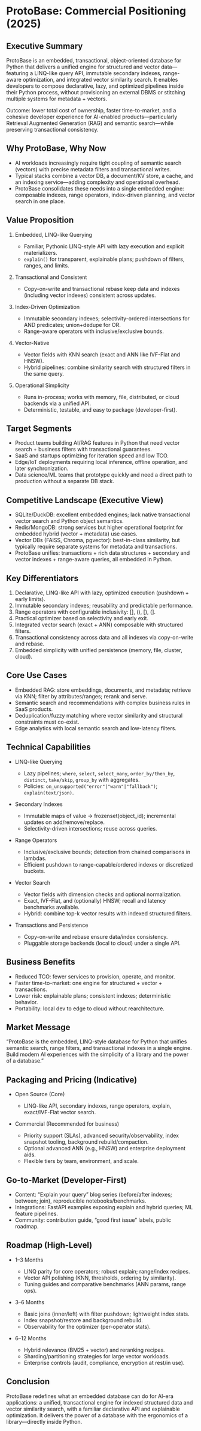 # ProtoBase: Commercial Positioning (2025)

## Executive Summary

ProtoBase is an embedded, transactional, object-oriented database for Python that delivers a unified engine for structured and vector data—featuring a LINQ-like query API, immutable secondary indexes, range-aware optimization, and integrated vector similarity search. It enables developers to compose declarative, lazy, and optimized pipelines inside their Python process, without provisioning an external DBMS or stitching multiple systems for metadata + vectors.

Outcome: lower total cost of ownership, faster time-to-market, and a cohesive developer experience for AI-enabled products—particularly Retrieval Augmented Generation (RAG) and semantic search—while preserving transactional consistency.

## Why ProtoBase, Why Now

- AI workloads increasingly require tight coupling of semantic search (vectors) with precise metadata filters and transactional writes.
- Typical stacks combine a vector DB, a document/KV store, a cache, and an indexing service—adding complexity and operational overhead.
- ProtoBase consolidates these needs into a single embedded engine: composable indexes, range operators, index-driven planning, and vector search in one place.

## Value Proposition

1) Embedded, LINQ-like Querying
   - Familiar, Pythonic LINQ-style API with lazy execution and explicit materializers.
   - `explain()` for transparent, explainable plans; pushdown of filters, ranges, and limits.

2) Transactional and Consistent
   - Copy-on-write and transactional rebase keep data and indexes (including vector indexes) consistent across updates.

3) Index-Driven Optimization
   - Immutable secondary indexes; selectivity-ordered intersections for AND predicates; union+dedupe for OR.
   - Range-aware operators with inclusive/exclusive bounds.

4) Vector-Native
   - Vector fields with KNN search (exact and ANN like IVF-Flat and HNSW).
   - Hybrid pipelines: combine similarity search with structured filters in the same query.

5) Operational Simplicity
   - Runs in-process; works with memory, file, distributed, or cloud backends via a unified API.
   - Deterministic, testable, and easy to package (developer-first).

## Target Segments

- Product teams building AI/RAG features in Python that need vector search + business filters with transactional guarantees.
- SaaS and startups optimizing for iteration speed and low TCO.
- Edge/IoT deployments requiring local inference, offline operation, and later synchronization.
- Data science/ML teams that prototype quickly and need a direct path to production without a separate DB stack.

## Competitive Landscape (Executive View)

- SQLite/DuckDB: excellent embedded engines; lack native transactional vector search and Python object semantics.
- Redis/MongoDB: strong services but higher operational footprint for embedded hybrid (vector + metadata) use cases.
- Vector DBs (FAISS, Chroma, pgvector): best-in-class similarity, but typically require separate systems for metadata and transactions.
- ProtoBase unifies: transactions + rich data structures + secondary and vector indexes + range-aware queries, all embedded in Python.

## Key Differentiators

1) Declarative, LINQ-like API with lazy, optimized execution (pushdown + early limits).
2) Immutable secondary indexes; reusability and predictable performance.
3) Range operators with configurable inclusivity: [], (), [), (].
4) Practical optimizer based on selectivity and early exit.
5) Integrated vector search (exact + ANN) composable with structured filters.
6) Transactional consistency across data and all indexes via copy-on-write and rebase.
7) Embedded simplicity with unified persistence (memory, file, cluster, cloud).

## Core Use Cases

- Embedded RAG: store embeddings, documents, and metadata; retrieve via KNN; filter by attributes/ranges; rerank and serve.
- Semantic search and recommendations with complex business rules in SaaS products.
- Deduplication/fuzzy matching where vector similarity and structural constraints must co-exist.
- Edge analytics with local semantic search and low-latency filters.

## Technical Capabilities

- LINQ-like Querying
  - Lazy pipelines; `where`, `select`, `select_many`, `order_by/then_by`, `distinct`, `take/skip`, `group_by` with aggregates.
  - Policies: `on_unsupported("error"|"warn"|"fallback")`; `explain(text/json)`.

- Secondary Indexes
  - Immutable maps of value → frozenset(object_id); incremental updates on add/remove/replace.
  - Selectivity-driven intersections; reuse across queries.

- Range Operators
  - Inclusive/exclusive bounds; detection from chained comparisons in lambdas.
  - Efficient pushdown to range-capable/ordered indexes or discretized buckets.

- Vector Search
  - Vector fields with dimension checks and optional normalization.
  - Exact, IVF-Flat, and (optionally) HNSW; recall and latency benchmarks available.
  - Hybrid: combine top-k vector results with indexed structured filters.

- Transactions and Persistence
  - Copy-on-write and rebase ensure data/index consistency.
  - Pluggable storage backends (local to cloud) under a single API.

## Business Benefits

- Reduced TCO: fewer services to provision, operate, and monitor.
- Faster time-to-market: one engine for structured + vector + transactions.
- Lower risk: explainable plans; consistent indexes; deterministic behavior.
- Portability: local dev to edge to cloud without rearchitecture.

## Market Message

“ProtoBase is the embedded, LINQ-style database for Python that unifies semantic search, range filters, and transactional indexes in a single engine. Build modern AI experiences with the simplicity of a library and the power of a database.”

## Packaging and Pricing (Indicative)

- Open Source (Core)
  - LINQ-like API, secondary indexes, range operators, explain, exact/IVF-Flat vector search.

- Commercial (Recommended for business)
  - Priority support (SLAs), advanced security/observability, index snapshot tooling, background rebuild/compaction.
  - Optional advanced ANN (e.g., HNSW) and enterprise deployment aids.
  - Flexible tiers by team, environment, and scale.

## Go-to-Market (Developer-First)

- Content: “Explain your query” blog series (before/after indexes; between; join), reproducible notebooks/benchmarks.
- Integrations: FastAPI examples exposing explain and hybrid queries; ML feature pipelines.
- Community: contribution guide, “good first issue” labels, public roadmap.

## Roadmap (High-Level)

- 1–3 Months
  - LINQ parity for core operators; robust explain; range/index recipes.
  - Vector API polishing (KNN, thresholds, ordering by similarity).
  - Tuning guides and comparative benchmarks (ANN params, range ops).

- 3–6 Months
  - Basic joins (inner/left) with filter pushdown; lightweight index stats.
  - Index snapshot/restore and background rebuild.
  - Observability for the optimizer (per-operator stats).

- 6–12 Months
  - Hybrid relevance (BM25 + vector) and reranking recipes.
  - Sharding/partitioning strategies for large vector workloads.
  - Enterprise controls (audit, compliance, encryption at rest/in use).

## Conclusion

ProtoBase redefines what an embedded database can do for AI-era applications: a unified, transactional engine for indexed structured data and vector similarity search, with a familiar declarative API and explainable optimization. It delivers the power of a database with the ergonomics of a library—directly inside Python.